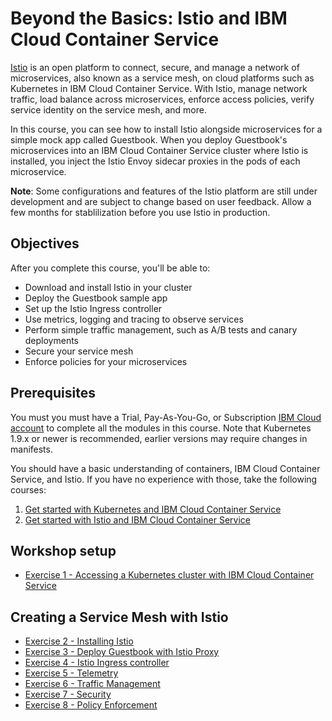 # Beyond the Basics: Istio and IBM Cloud Container Service 
[Istio](https://www.ibm.com/cloud/info/istio) is an open platform to connect, secure, and manage a network of microservices, also known as a service mesh, on cloud platforms such as Kubernetes in IBM Cloud Container Service. With Istio, manage network traffic, load balance across microservices, enforce access policies, verify service identity on the service mesh, and more.

In this course, you can see how to install Istio alongside microservices for a simple mock app called Guestbook. When you deploy Guestbook's microservices into an IBM Cloud Container Service cluster where Istio is installed, you inject the Istio Envoy sidecar proxies in the pods of each microservice.

**Note**: Some configurations and features of the Istio platform are still under development and are subject to change based on user feedback. Allow a few months for stablilization before you use Istio in production.

## Objectives
After you complete this course, you'll be able to: 
- Download and install Istio in your cluster
- Deploy the Guestbook sample app
- Set up the Istio Ingress controller
- Use metrics, logging and tracing to observe services
- Perform simple traffic management, such as A/B tests and canary deployments
- Secure your service mesh
- Enforce policies for your microservices

## Prerequisites
You must you must have a Trial, Pay-As-You-Go, or Subscription [IBM Cloud account](https://console.bluemix.net/registration/) to complete all the modules in this course.
Note that Kubernetes 1.9.x or newer is recommended, earlier versions may require changes in manifests.

You should have a basic understanding of containers, IBM Cloud Container Service, and Istio. If you have no experience with those, take the following courses:
1. [Get started with Kubernetes and IBM Cloud Container Service](https://developer.ibm.com/courses/all/get-started-kubernetes-ibm-cloud-container-service/)
2. [Get started with Istio and IBM Cloud Container Service](https://developer.ibm.com/courses/all/get-started-istio-ibm-cloud-container-service/)


## Workshop setup
- [Exercise 1 - Accessing a Kubernetes cluster with IBM Cloud Container Service](exercise-1/README.md)

## Creating a Service Mesh with Istio

- [Exercise 2 - Installing Istio](exercise-2/README.md)
- [Exercise 3 - Deploy Guestbook with Istio Proxy](exercise-3/README.md)
- [Exercise 4 - Istio Ingress controller](exercise-4/README.md)
- [Exercise 5 - Telemetry](exercise-5/README.md)
- [Exercise 6 - Traffic Management](exercise-6/README.md)
- [Exercise 7 - Security](exercise-7/README.md)
- [Exercise 8 - Policy Enforcement](exercise-8/README.md)
